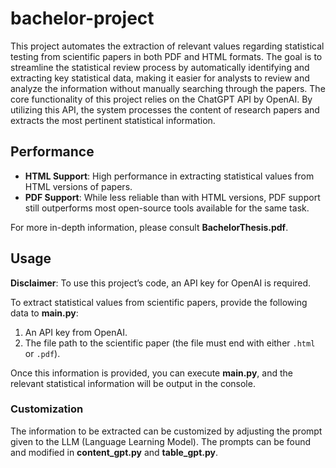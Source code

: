 # bachelor-project
This project automates the extraction of relevant values regarding statistical testing from scientific papers in both PDF and HTML formats. The goal is to streamline the statistical review process by automatically identifying and extracting key statistical data, making it easier for analysts to review and analyze the information without manually searching through the papers. The core functionality of this project relies on the ChatGPT API by OpenAI. By utilizing this API, the system processes the content of research papers and extracts the most pertinent statistical information.

## **Performance**
- **HTML Support**: High performance in extracting statistical values from HTML versions of papers.
- **PDF Support**: While less reliable than with HTML versions, PDF support still outperforms most open-source tools available for the same task.  

For more in-depth information, please consult **BachelorThesis.pdf**.

## **Usage**

**Disclaimer**: To use this project’s code, an API key for OpenAI is required.

To extract statistical values from scientific papers, provide the following data to **main.py**:
1. An API key from OpenAI.
2. The file path to the scientific paper (the file must end with either `.html` or `.pdf`).

Once this information is provided, you can execute **main.py**, and the relevant statistical information will be output in the console.

### **Customization**
The information to be extracted can be customized by adjusting the prompt given to the LLM (Language Learning Model). The prompts can be found and modified in **content_gpt.py** and **table_gpt.py**.
